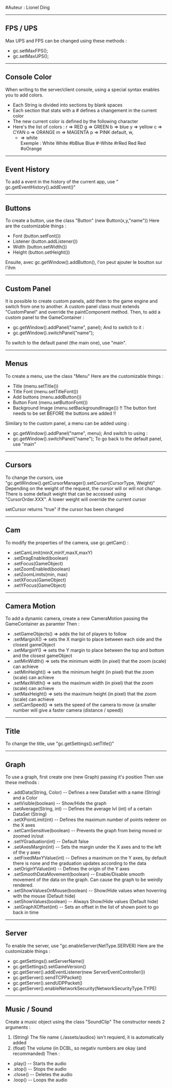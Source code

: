 #Auteur : Lionel Ding


---------
FPS / UPS
---------
Max UPS and FPS can be changed using these methods :
- gc.setMaxFPS();
- gc.setMaxUPS();


-------------
Console Color
-------------
When writing to the server/client console, using a special syntax enables you to add colors.
 - Each String is divided into sections by blank spaces
 - Each section that stats with a # defines a changement in the current color
 - The new current color is defined by the following character
 - Here's the list of colors :
    r => RED
    g => GREEN
    b => blue
    y => yellow
    c => CYAN
    o => ORANGE
    m => MAGENTA
    p => PINK
    default,
    w,
    - => white  
Exemple :
White White #bBlue Blue #-White #rRed Red Red #oOrange


-------------
Event History
-------------
To add a event in the history of the current app, use " gc.getEventHistory().addEvent()"


-------
Buttons
-------
To create a button, use the class "Button" (new Button(x,y,"name"))
Here are the customizable things :
- Font (button.setFont())
- Listener (button.addListener())
- Width (button.setWidth())
- Height (button.setHeight())

Ensuite, avec gc.getWindow().addButton(), l'on peut ajouter le boutton sur l'ihm


------------
Custom Panel
------------
It is possible to create custom panels, add them to the game engine and switch from one to another.
A custom panel class must extends "CustomPanel" and override the paintComponent method.
Then, to add a custom panel to the GameContainer :
 - gc.getWindow().addPanel("name", panel);
And to switch to it :
 - gc.getWindow().switchPanel("name");

To switch to the default panel (the main one), use "main".


-----
Menus
-----
To create a menu, use the class "Menu"
Here are the customizable things :
- Title (menu.setTitle())
- Title Font (menu.setTitleFont())
- Add buttons (menu.addButton())
- Button Font (menu.setButtonFont())
- Background Image (menu.setBackgroundImage())
!! The button font needs to be set BEFORE the buttons are added !!

Similary to the custom panel, a menu can be added using :
- gc.getWindow().addPanel("name", menu);
And switch to using :
 - gc.getWindow().switchPanel("name");
To go back to the default panel, use "main" 



-------
Cursors
-------
To change the cursors, use "gc.getWindow().getCursorManager().setCursor(CursorType, Weight)"
Depending on the weight of the request, the cursor will or will not change.
There is some default weight that can be accessed using "CursorOrder.XXX".
A lower weight will override the current cursor

setCursor returns "true" if the cursor has been changed


---
Cam
---
To modify the properties of the camera, use gc.getCam() :
 - .setCamLimit(minX,minY,maxX,maxY)
 - .setDragEnabled(boolean)
 - .setFocus(GameObject)
 - .setZoomEnabled(boolean)
 - .setZoomLimits(min, max)
 - .setXFocus(GameObject)
 - .setYFocus(GameObject)

-------------
Camera Motion
-------------
To add a dynamic camera, create a new CameraMotion passing the GameContainer as paramter
Then :
- .setGameObjects() => adds the list of players to follow
- .setMarginX()     => sets the X margin to place between each side and the closest gameObject  
- .setMarginY()     => sets the Y margin to place between the top and bottom and the closest gameObject  
- .setMinWidth()    => sets the minimum width (in pixel) that the zoom (scale) can achieve
- .setMinHeight()   => sets the minimum height (in pixel) that the zoom (scale) can achieve
- .setMaxWidth()    => sets the maximum width (in pixel) that the zoom (scale) can achieve
- .setMaxHeight()   => sets the maximum height (in pixel) that the zoom (scale) can achieve
- .setCamSpeed()     => sets the speed of the camera to move (a smaller number will give a faster camera (distance / speed))


-----
Title
-----
To change the title, use "gc.getSettings().setTitle()"


-----
Graph
-----
To use a graph, first create one (new Graph) passing it's position
Then use these methods :
 - .addData(String, Color) -- Defines a new DataSet with a name (String) and a Color
 - .setVisible(boolean) -- Show/Hide the graph
 - .setAverage(String, int) -- Defines the average lvl (int) of a certain DataSet (String)
 - .setXPointLimit(int) -- Defines the maximum number of points rederer on the X axes
 - .setCamSensitive(boolean) -- Prevents the graph from being moved or zoomed in/out
 - .setYGraduation(int) -- Default false
 - .setAxesMargin(int) -- Sets the margin under the X axes and to the left of the y axes
 - .setFixedMaxYValue(int) -- Defines a maximum on the Y axes, by default there is none and the graduation updates according to the data
 - .setOriginYValue(int) -- Defines the origin of the Y axes
 - .setSmoothDataMovement(boolean) -- Enable/Disable smooth movement of the data on the graph. Can cause the graph to be weirdly rendered.
 - .setShowValuesOnMouse(boolean) -- Show/Hide values when hoverring with the mouse (Default hide)
 - .setShowValues(boolean) -- Always Show/Hide values (Default hide)
 - .setGraphXOffset(int) -- Sets an offset in the list of shown point to go back in time
 

------
Server
------
To enable the server, use "gc.enableServer(NetType.SERVER)
Here are the customizable things :
- gc.getSettings().setServerName()
- gc.getSettings().setGameVersion()
- gc.getServer().addEventListener(new ServerEventController())
- gc.getServer().sendTCPPacket()
- gc.getServer().sendUDPPacket()
- gc.getServer().enableNetworkSecurity(NetworkSecurityType.TYPE)


-------------
Music / Sound
-------------
Create a music object using the class "SoundClip"
The constructor needs 2 arguments :
1. (String) The file name (./assets/audios) isn't requierd, it is automatically added
2. (float) The volume (in DCBL, so negativ numbers are okay (and recommanded)
Then :
- .play() -- Starts the audio
- .stop() -- Stops the audio
- .close() -- Deletes the audio
- .loop() -- Loops the audio
